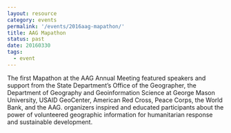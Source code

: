 ```yaml
---
layout: resource
category: events
permalink: '/events/2016aag-mapathon/'
title: AAG Mapathon
status: past
date: 20160330
tags:
  - event
---
```


The first Mapathon at the AAG Annual Meeting featured speakers and support from the State Department’s Office of the Geographer, the Department of Geography and Geoinformation Science at George Mason University, USAID GeoCenter, American Red Cross, Peace Corps, the World Bank, and the AAG. organizers inspired and educated participants about the power of volunteered geographic information for humanitarian response and sustainable development.

